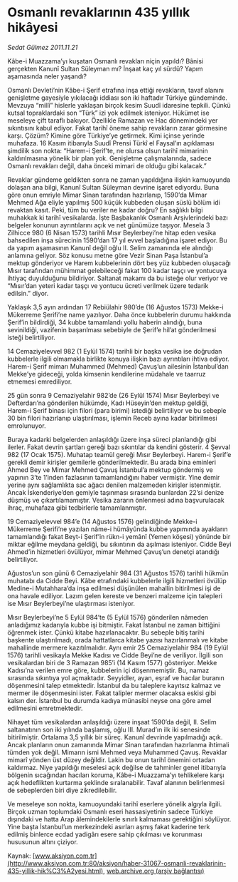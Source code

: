# Osmanlı revaklarının 435 yıllık hikâyesi

*Sedat Gülmez 2011.11.21*

<font class="agenda2NewsSpot">
 Kâbe-i Muazzama’yı kuşatan Osmanlı revakları niçin yapıldı? Bânisi gerçekten Kanunî Sultan Süleyman mı? İnşaat kaç yıl sürdü? Yapım aşamasında neler yaşandı?
</font>
<font class="newsDetail">
 <p>
 </p>
 <p class="MsoNormal">
  Osmanlı Devleti’nin Kâbe-i Şerif etrafına inşa ettiği revakların, tavaf alanını genişletme gayesiyle yıkılacağı iddiası son iki haftadır Türkiye gündeminde. Mevzuya “millî” hislerle yaklaşan birçok kesim Suudî idaresine tepkili. Çünkü kutsal topraklardaki son “Türk” izi yok edilmek isteniyor. Hükümet ise meseleye çift taraflı bakıyor. Özellikle Ramazan ve Hac dönemindeki yer sıkıntısını kabul ediyor. Fakat tarihî öneme sahip revakların zarar görmesine karşı. Çözüm? Kimine göre Türkiye’ye getirmek. Kimi içinse yerinde muhafaza. 16 Kasım itibarıyla Suudî Prensi Türkî el Faysal’ın açıklaması şimdilik son nokta: “Harem-i Şerif’te, ne olursa olsun tarihî mimarinin kaldırılmasına yönelik bir plan yok. Genişletme çalışmalarında, sadece Osmanlı revakları değil, daha önceki mimari de olduğu gibi kalacak.”
 </p>
 <p>
 </p>
 <p class="MsoNormal">
  Revaklar gündeme geldikten sonra ne zaman yapıldığına ilişkin kamuoyunda dolaşan ana bilgi, Kanunî Sultan Süleyman devrine işaret ediyordu. Buna göre onun emriyle Mimar Sinan tarafından hazırlanıp, 1590’da Mimar Mehmed Ağa eliyle yapılmış 500 küçük kubbeden oluşan süslü bölüm idi revaktan kasıt. Peki, tüm bu veriler ne kadar doğru? En sağlıklı bilgi muhakkak ki tarihî vesikalarda. İşte Başbakanlık Osmanlı Arşivlerindeki bazı belgeler konunun ayrıntılarını açık ve net günümüze taşıyor. Mesela 3 Zilhicce 980 (6 Nisan 1573) tarihli Mısır Beylerbeyi’ne hitap eden vesika bahsedilen inşa sürecinin 1590’dan 17 yıl evvel başladığına işaret ediyor. Bu da yapım aşamasının Kanunî değil oğlu II. Selim zamanında ele alındığı anlamına geliyor. Söz konusu metne göre Vezir Sinan Paşa İstanbul’a mektup gönderiyor ve Harem kubbelerinin dört beş yüz kubbeden oluşacağı Mısır tarafından mühimmat gelebileceği fakat 100 kadar taşçı ve yontucuya ihtiyaç duyulduğunu bildiriyor. Saltanat makamı da bu isteğe olur veriyor ve “Mısır’dan yeteri kadar taşçı ve yontucu ücreti verilmek üzere tedarik edilsin.” diyor.
 </p>
 <p>
 </p>
 <p class="MsoNormal">
  Yaklaşık 3,5 ayın ardından 17 Rebiülahir 980’de (16 Ağustos 1573) Mekke-i Mükerreme Şerifi’ne name yazılıyor. Daha önce kubbelerin durumu hakkında Şerif’in bildirdiği, 34 kubbe tamamlandı yollu haberin alındığı, buna sevinildiği, vazifenin başarılması sebebiyle de Şerif’e hil’at gönderilmesi isteği belirtiliyor.
 </p>
 <p>
 </p>
 <p class="MsoNormal">
  14 Cemaziyelevvel 982 (1 Eylül 1574) tarihli bir başka vesika ise doğrudan kubbelerle ilgili olmamakla birlikte konuya ilişkin bazı ayrıntıları ihtiva ediyor. Harem-i Şerif mimarı Muhammed (Mehmed) Çavuş’un ailesinin İstanbul’dan Mekke’ye gideceği, yolda kimsenin kendilerine müdahale ve taarruz etmemesi emrediliyor.
 </p>
 <p>
 </p>
 <p class="MsoNormal">
  25 gün sonra 9 Cemaziyelahir 982’de (26 Eylül 1574) Mısır Beylerbeyi ve Defterdarı’na gönderilen hükümde, Kadı Hüseyin’den mektup geldiği, Harem-i Şerif binası için filori (para birimi) istediği belirtiliyor ve bu sebeple 30 bin filori hazırlanıp ulaştırılması, işlemin Receb ayına kadar bitirilmesi emrolunuyor.
 </p>
 <p>
 </p>
 <p class="MsoNormal">
  Buraya kadarki belgelerden anlaşıldığı üzere inşa süreci planlandığı gibi ilerler. Fakat devrin şartları gereği bazı sıkıntılar da kendini gösterir. 4 Şevval 982 (17 Ocak 1575). Muhatap teamül gereği Mısır Beylerbeyi. Harem-i Şerif’e gerekli demir kirişler gemilerle gönderilmektedir. Bu arada bina eminleri Ahmed Bey ve Mimar Mehmed Çavuş İstanbul’a mektup göndermiş ve yapının 3’te 1’inden fazlasının tamamlandığını haber vermiştir. Yine demir yerine aynı sağlamlıkta sac ağacı denilen malzemeden kirişler istenmiştir. Ancak İskenderiye’den gemiyle taşınması sırasında bunlardan 22’si denize düşmüş ve çıkartılamamıştır. Vesika zararın önlenmesi adına başvurulacak ihraç, muhafaza gibi tedbirlerle tamamlanmıştır.
 </p>
 <p>
 </p>
 <p class="MsoNormal">
  19 Cemaziyelevvel 984’e (14 Ağustos 1576) gelindiğinde Mekke-i Mükerreme Şerifi’ne yazılan nâme-i hümâyûnda kubbe yapımında ayakların tamamlandığı fakat Beyt-i Şerif’in rükn-i yemânî (Yemen köşesi) yönünde bir miktar eğilme meydana geldiği, bu sıkıntının da aşılması isteniyor. Cidde Beyi Ahmed’in hizmetleri övülüyor, mimar Mehmed Çavuş’un denetçi atandığı belirtiliyor.
 </p>
 <p>
 </p>
 <p class="MsoNormal">
  Ağustos’un son günü 6 Cemaziyelahir 984 (31 Ağustos 1576) tarihli hükmün muhatabı da Cidde Beyi. Kâbe etrafındaki kubbelerle ilgili hizmetleri övülüp Medine-i Mutahhara’da inşa edilmesi düşünülen mahallin bitirilmesi işi de ona havale ediliyor. Lazım gelen kereste ve benzeri malzeme için talepleri ise Mısır Beylerbeyi’ne ulaştırması isteniyor.
 </p>
 <p>
 </p>
 <p class="MsoNormal">
  Mısır Beylerbeyi’ne 5 Eylül 984’te (5 Eylül 1576) gönderilen nâmeden anladığımız kadarıyla kubbe işi bitmiştir. Fakat İstanbul ne zaman bittiğini öğrenmek ister. Çünkü kitabe hazırlanacaktır. Bu sebeple bitiş tarihi başkente ulaştırılmadı, orada hattatlarca kitabe yazısı hazırlanmalı ve kitabe mahallinde mermere kazıtılmalıdır. Aynı emir 25 Cemaziyelahir 984 (19 Eylül 1576) tarihli vesikayla Mekke Kadısı ve Cidde Beyi’ne de veriliyor. İlgili son vesikalardan biri de 3 Ramazan 985’i (14 Kasım 1577) gösteriyor. Mekke Kadısı’na verilen emre göre, kubbelerin içi döşenmemiştir. Bu, namaz sırasında sıkıntıya yol açmaktadır. Seyyidler, ayan, eşraf ve hacılar buranın döşenmesini talep etmektedir. İstanbul da bu taleplere kayıtsız kalmaz ve mermer ile döşenmesini ister. Fakat talipler mermer olacaksa eskisi gibi kalsın der. İstanbul bu durumda kadıya münasibi neyse ona göre amel edilmesini emretmektedir.
 </p>
 <p>
 </p>
 <p class="MsoNormal">
  Nihayet tüm vesikalardan anlaşıldığı üzere inşaat 1590’da değil, II. Selim saltanatının son iki yılında başlamış, oğlu III. Murad’ın ilk iki senesinde bitirilmiştir. Ortalama 3,5 yıllık bir süreç. Kanunî devrinde yapılmadığı açık. Ancak planların onun zamanında Mimar Sinan tarafından hazırlanma ihtimali tümden yok değil. Mimarın ismi Mehmed veya Muhammed Çavuş. Revaklar mimarî yönden üst düzey değildir. Lakin bu onun tarihî önemini ortadan kaldırmaz. Niye yapıldığı meselesi açık değilse de tahminler genel itibarıyla bölgenin sıcağından hacıları koruma, Kâbe-i Muazzama’yı tehlikelere karşı açık hedeflikten kurtarma şeklinde sıralanabilir. Tavaf alanının belirlenmesi de sebeplerden biri diye zikredilebilir.
 </p>
 <p>
 </p>
 <p class="MsoNormal">
  Ve meseleye son nokta, kamuoyundaki tarihî eserlere yönelik algıyla ilgili. Birçok uzman toplumdaki Osmanlı eseri hassasiyetinin sadece Türkiye dışındaki ve hatta Arap âlemindekilerle sınırlı kalmaması gerektiğini söylüyor. Yine başta İstanbul’un merkezindeki asırları aşmış fakat kaderine terk edilmiş binlerce ecdad yadigârı esere sahip çıkılması ve korunması hususunun altını çiziyor.
 </p>
 <p>
 </p>
</font>

Kaynak: [www.aksiyon.com.tr](http://www.aksiyon.com.tr:80/aksiyon/haber-31067-osmanli-revaklarinin-435-yillik-hik%C3%A2yesi.html), [web.archive.org (arşiv bağlantısı)](http://web.archive.org/web/20111227131021/http://www.aksiyon.com.tr:80/aksiyon/haber-31067-osmanli-revaklarinin-435-yillik-hik%C3%A2yesi.html)
